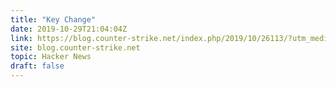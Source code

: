 ```yaml
---
title: "Key Change"
date: 2019-10-29T21:04:04Z
link: https://blog.counter-strike.net/index.php/2019/10/26113/?utm_medium=RSS&utm_source=hune
site: blog.counter-strike.net
topic: Hacker News
draft: false
---
```

